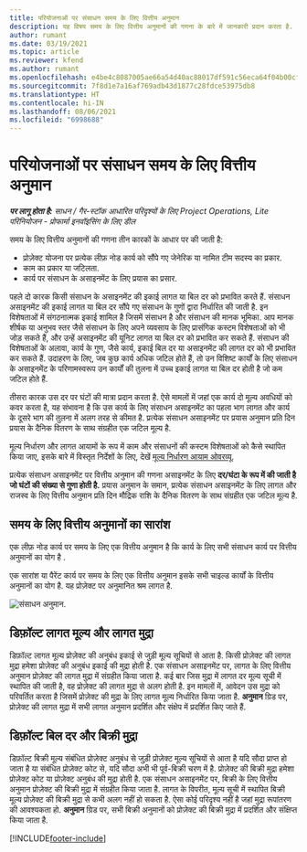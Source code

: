 ```yaml
---
title: परियोजनाओं पर संसाधन समय के लिए वित्तीय अनुमान
description: यह विषय समय के लिए वित्तीय अनुमानों की गणना के बारे में जानकारी प्रदान करता है.
author: rumant
ms.date: 03/19/2021
ms.topic: article
ms.reviewer: kfend
ms.author: rumant
ms.openlocfilehash: e4be4c8087005ae66a54d40ac88017df591c56eca64f04b00cf34b0e5a8a09ce
ms.sourcegitcommit: 7f8d1e7a16af769adb43d1877c28fdce53975db8
ms.translationtype: HT
ms.contentlocale: hi-IN
ms.lasthandoff: 08/06/2021
ms.locfileid: "6998688"
---
```

# <a name="financial-estimates-for-resource-time-on-projects"></a>परियोजनाओं पर संसाधन समय के लिए वित्तीय अनुमान

_**पर लागू होता है:** साधन / गैर-स्टॉक आधारित परिदृश्यों के लिए Project Operations, Lite परिनियोजन - प्रोफार्मा इनवॉइसिंग के लिए डील_

समय के लिए वित्तीय अनुमानों की गणना तीन कारकों के आधार पर की जाती है: 

- प्रोज़ेक्ट योजना पर प्रत्येक लीफ़ नोड कार्य को सौंपे गए जेनेरिक या नामित टीम सदस्य का प्रकार. 
- काम का प्रकार या जटिलता.
- कार्य पर संसाधन के असाइनमेंट के लिए प्रयास का प्रसार. 

पहले दो कारक किसी संसाधन के असाइनमेंट की इकाई लागत या बिल दर को प्रभावित करते हैं. संसाधन असाइनमेंट की इकाई लागत या बिल दर सौंपे गए संसाधन के गुणों द्वारा निर्धारित की जाती है. इन विशेषताओं में संगठनात्मक इकाई शामिल है जिसमें संसाधन है और संसाधन की मानक भूमिका. आप मानक शीर्षक या अनुभव स्तर जैसे संसाधन के लिए अपने व्यवसाय के लिए प्रासंगिक कस्टम विशेषताओं को भी जोड़ सकते हैं, और उन्हें असाइनमेंट की यूनिट लागत या बिल दर को प्रभावित कर सकते हैं.
संसाधन की विशेषताओं के अलावा, कार्य के गुण, जैसे कार्य, इकाई बिल दर या असाइनमेंट की लागत दर को भी प्रभावित कर सकते हैं. उदाहरण के लिए, जब कुछ कार्य अधिक जटिल होते हैं, तो उन विशिष्ट कार्यों के लिए संसाधन के असाइनमेंट के परिणामस्वरूप उन कार्यों की तुलना में उच्च इकाई लागत या बिल दर होती है जो कम जटिल होते हैं.   

तीसरा कारक उस दर पर घंटों की मात्रा प्रदान करता है. ऐसे मामलों में जहां एक कार्य दो मूल्य अवधियों को कवर करता है, यह संभावना है कि उस कार्य के लिए संसाधन असाइनमेंट का पहला भाग लागत और कार्य के दूसरे भाग की तुलना में अलग तरह से कीमत है. प्रत्येक संसाधन असाइनमेंट पर प्रयास अनुमान प्रति दिन प्रयास के दैनिक वितरण के साथ संग्रहीत एक जटिल मूल्य है.

मूल्य निर्धारण और लागत आयामों के रूप में काम और संसाधनों की कस्टम विशेषताओं को कैसे स्थापित किया जाए, इसके बारे में विस्तृत निर्देशों के लिए, देखें [मूल्य निर्धारण आयाम ओवरव्यू](../pricing-costing/pricing-dimensions-overview.md).

प्रत्येक संसाधन असाइनमेंट पर वित्तीय अनुमान की गणना असाइनमेंट के लिए **दर/घंटा के रूप में की जाती है जो घंटों की संख्या से गुणा होती है.**  प्रयास अनुमान के समान, प्रत्येक संसाधन असाइनमेंट के लिए लागत और राजस्व के लिए वित्तीय अनुमान प्रति दिन मौद्रिक राशि के दैनिक वितरण के साथ संग्रहीत एक जटिल मूल्य है. 

## <a name="summarizing-financial-estimates-for-time"></a>समय के लिए वित्तीय अनुमानों का सारांश
एक लीफ़ नोड कार्य पर समय के लिए एक वित्तीय अनुमान है कि कार्य के लिए सभी संसाधन कार्य पर वित्तीय अनुमानों का योग है .

एक सारांश या पैरेंट कार्य पर समय के लिए एक वित्तीय अनुमान इसके सभी चाइल्ड कार्यों के वित्तीय अनुमानों का योग है. यह प्रोज़ेक्ट पर अनुमानित श्रम लागत है. 

![संसाधन अनुमान.](./media/navigation12.png)

## <a name="default-cost-price-and-cost-currency"></a>डिफ़ॉल्ट लागत मूल्य और लागत मुद्रा

डिफ़ॉल्ट लागत मूल्य प्रोज़ेक्ट की अनुबंध इकाई से जुड़ी मूल्य सूचियों से आता है. किसी प्रोज़ेक्ट की लागत मुद्रा हमेशा प्रोज़ेक्ट की अनुबंध इकाई की मुद्रा होती है. एक संसाधन असाइनमेंट पर, लागत के लिए वित्तीय अनुमान प्रोज़ेक्ट की लागत मुद्रा में संग्रहीत किया जाता है. कई बार जिस मुद्रा में लागत दर मूल्य सूची में स्थापित की जाती है, वह प्रोज़ेक्ट की लागत मुद्रा से अलग होती है. इन मामलों में, आवेदन उस मुद्रा को परिवर्तित करता है जिसमें प्रोज़ेक्ट की मुद्रा के लिए लागत मूल्य निर्धारित किया जाता है. **अनुमान** ग्रिड पर, प्रोज़ेक्ट की लागत मुद्रा में सभी लागत अनुमान प्रदर्शित और संक्षेप में प्रदर्शित किए जाते हैं. 

## <a name="default-bill-rate-and-sales-currency"></a>डिफ़ॉल्ट बिल दर और बिक्री मुद्रा

डिफ़ॉल्ट बिक्री मूल्य संबंधित प्रोज़ेक्ट अनुबंध से जुड़ी प्रोज़ेक्ट मूल्य सूचियों से आता है यदि सौदा प्राप्त हो जाता है या संबंधित प्रोज़ेक्ट कोट से, यदि सौदा अभी भी पूर्व-बिक्री चरण में है. प्रोज़ेक्ट की बिक्री मुद्रा हमेशा प्रोज़ेक्ट कोट या प्रोज़ेक्ट अनुबंध की मुद्रा होती है. एक संसाधन असाइनमेंट पर, बिक्री के लिए वित्तीय अनुमान प्रोज़ेक्ट की बिक्री मुद्रा में संग्रहीत किया जाता है. लागत के विपरीत, मूल्य सूची में स्थापित बिक्री मूल्य प्रोज़ेक्ट की बिक्री मुद्रा से कभी अलग नहीं हो सकता है. ऐसा कोई परिदृश्य नहीं है जहां मुद्रा रूपांतरण की आवश्यकता हो. **अनुमान** ग्रिड पर, सभी बिक्री अनुमानों को प्रोज़ेक्ट की बिक्री मुद्रा में प्रदर्शित और संक्षिप्त किया जाता है. 

[!INCLUDE[footer-include](../includes/footer-banner.md)]
